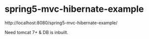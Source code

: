 # spring5-mvc-hibernate-example
http://localhost:8080/spring5-mvc-hibernate-example/

Need tomcat 7+ & DB is inbuilt.
